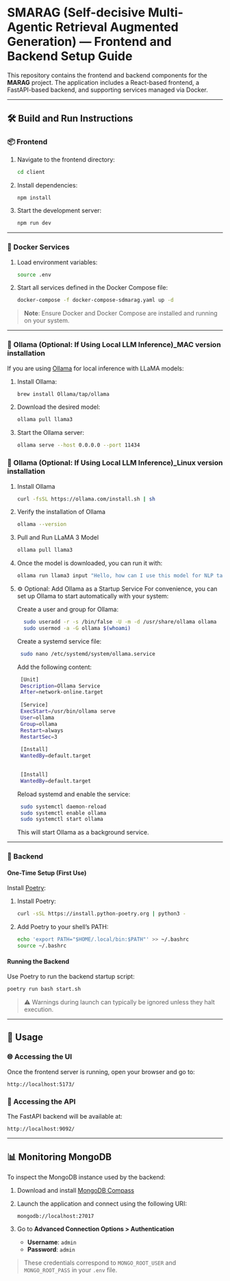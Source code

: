 # SMARAG (Self-decisive Multi-Agentic Retrieval Augmented Generation) — Frontend and Backend Setup Guide

This repository contains the frontend and backend components for the **MARAG** project. The application includes a React-based frontend, a FastAPI-based backend, and supporting services managed via Docker.

---

## 🛠️ Build and Run Instructions

### 📦 Frontend

1. Navigate to the frontend directory:

   ```bash
   cd client
   ```

2. Install dependencies:

   ```bash
   npm install
   ```

3. Start the development server:

   ```bash
   npm run dev
   ```

---

### 🐳 Docker Services

1. Load environment variables:

   ```bash
   source .env
   ```

2. Start all services defined in the Docker Compose file:

   ```bash
   docker-compose -f docker-compose-sdmarag.yaml up -d
   ```

> **Note**: Ensure Docker and Docker Compose are installed and running on your system.

---

### 🤖 Ollama (Optional: If Using Local LLM Inference)_MAC version installation

If you are using [Ollama](https://ollama.com/) for local inference with LLaMA models:

1. Install Ollama:

   ```bash
   brew install Ollama/tap/ollama
   ```

2. Download the desired model:

   ```bash
   ollama pull llama3
   ```

3. Start the Ollama server:

   ```bash
   ollama serve --host 0.0.0.0 --port 11434
   ```

### 🤖 Ollama (Optional: If Using Local LLM Inference)_Linux version installation

1. Install Ollama
   
   ```bash
   curl -fsSL https://ollama.com/install.sh | sh
    ```
2. Verify the installation of Ollama

   ```bash
   ollama --version
    ```
3. Pull and Run LLaMA 3 Model
   ```bash
   ollama pull llama3
    ```
4. Once the model is downloaded, you can run it with:
   ```bash
   ollama run llama3 input "Hello, how can I use this model for NLP tasks?"
    ```
   
5. ⚙️ Optional: Add Ollama as a Startup Service
      For convenience, you can set up Ollama to start automatically with your system:
   
 
      Create a user and group for Ollama:

    ```bash           
      sudo useradd -r -s /bin/false -U -m -d /usr/share/ollama ollama
      sudo usermod -a -G ollama $(whoami)
    ```  
      Create a systemd service file:
   
     ```bash    
      sudo nano /etc/systemd/system/ollama.service
     ```     
      Add the following content:
     ```bash          
      [Unit]
      Description=Ollama Service
      After=network-online.target
      
      [Service]
      ExecStart=/usr/bin/ollama serve
      User=ollama
      Group=ollama
      Restart=always
      RestartSec=3
      
      [Install]
      WantedBy=default.target

      
      [Install]
      WantedBy=default.target
     ```  
      Reload systemd and enable the service:
     ```bash        
      sudo systemctl daemon-reload
      sudo systemctl enable ollama
      sudo systemctl start ollama

     ```
   This will start Ollama as a background service. 
---

### 🧬 Backend

#### One-Time Setup (First Use)

Install [Poetry](https://python-poetry.org/docs/#installation):

1. Install Poetry:

   ```bash
   curl -sSL https://install.python-poetry.org | python3 -
   ```

2. Add Poetry to your shell’s PATH:

   ```bash
   echo 'export PATH="$HOME/.local/bin:$PATH"' >> ~/.bashrc
   source ~/.bashrc
   ```

#### Running the Backend

Use Poetry to run the backend startup script:

```bash
poetry run bash start.sh
```

> ⚠️ Warnings during launch can typically be ignored unless they halt execution.

---

## 🚀 Usage

### 🌐 Accessing the UI

Once the frontend server is running, open your browser and go to:

```
http://localhost:5173/
```

### 🥪 Accessing the API

The FastAPI backend will be available at:

```
http://localhost:9092/
```

---

## 📊 Monitoring MongoDB

To inspect the MongoDB instance used by the backend:

1. Download and install [MongoDB Compass](https://www.mongodb.com/products/tools/compass)
2. Launch the application and connect using the following URI:

   ```
   mongodb://localhost:27017
   ```
3. Go to **Advanced Connection Options > Authentication**

   * **Username**: `admin`
   * **Password**: `admin`

> These credentials correspond to `MONGO_ROOT_USER` and `MONGO_ROOT_PASS` in your `.env` file.
